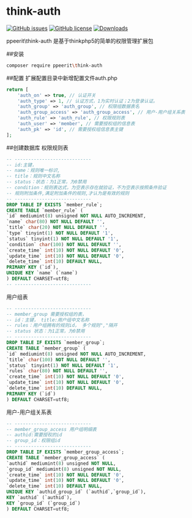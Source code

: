 # think-auth
[![GitHub issues](https://img.shields.io/github/issues/ppeerit/think-auth.svg)](https://github.com/ppeerit/think-auth/issues)
[![GitHub license](https://img.shields.io/badge/license-MIT-blue.svg)](https://raw.githubusercontent.com/ppeerit/think-auth/master/LICENSE)
[![Downloads](https://img.shields.io/github/downloads/ppeerit/think-auth/latest/total.svg)](https://packagist.org/packages/ppeerit/think-auth)

ppeerit\think-auth 是基于thinkphp5的简单的权限管理扩展包

##安装
```bash
composer require ppeerit\think-auth
```
##配置
扩展配置目录中新增配置文件auth.php
```php
return [
	'auth_on' => true, // 认证开关
	'auth_type' => 1, // 认证方式，1为实时认证；2为登录认证。
	'auth_group' => 'auth_group', // 权限组数据表名
	'auth_group_access' => 'auth_group_access', // 用户-用户组关系表
	'auth_rule' => 'auth_rule', // 权限规则表
	'auth_user' => 'member', // 需要授权组的信息表
	'auth_pk' => 'id', // 需要授权组信息表主键
];
```
##创建数据库
权限规则表
```sql
-- ----------------------------
-- id:主键，
-- name：规则唯一标识,
-- title：规则中文名称
-- status：状态：为1正常，为0禁用
-- condition：规则表达式，为空表示存在就验证，不为空表示按照条件验证
-- 规则附加条件,满足附加条件的规则,才认为是有效的规则
-- ----------------------------
DROP TABLE IF EXISTS `member_rule`;
CREATE TABLE `member_rule` (
`id` mediumint(8) unsigned NOT NULL AUTO_INCREMENT,
`name` char(80) NOT NULL DEFAULT '',
`title` char(20) NOT NULL DEFAULT '',
`type` tinyint(1) NOT NULL DEFAULT '1',
`status` tinyint(1) NOT NULL DEFAULT '1',
`condition` char(100) NOT NULL DEFAULT '',
`create_time` int(10) NOT NULL DEFAULT '0',
`update_time` int(10) NOT NULL DEFAULT '0',
`delete_time` int(10) DEFAULT NULL,
PRIMARY KEY (`id`),
UNIQUE KEY `name` (`name`)
) DEFAULT CHARSET=utf8;
-- ----------------------------
```
用户组表
```sql
-- ----------------------------
-- member_group 需要授权组的表，
-- id：主键， title:用户组中文名称
-- rules：用户组拥有的规则id， 多个规则","隔开
-- status 状态：为1正常，为0禁用
-- ----------------------------
DROP TABLE IF EXISTS `member_group`;
CREATE TABLE `member_group` (
`id` mediumint(8) unsigned NOT NULL AUTO_INCREMENT,
`title` char(100) NOT NULL DEFAULT '',
`status` tinyint(1) NOT NULL DEFAULT '1',
`rules` char(80) NOT NULL DEFAULT '',
`create_time` int(10) NOT NULL DEFAULT '0',
`update_time` int(10) NOT NULL DEFAULT '0',
`delete_time` int(10) DEFAULT NULL,
PRIMARY KEY (`id`)
) DEFAULT CHARSET=utf8;
```
用户-用户组关系表
```sql
-- ----------------------------
-- member_group_access 用户组明细表
-- authid:需要授权的id
-- group_id：权限组id
-- ----------------------------
DROP TABLE IF EXISTS `member_group_access`;
CREATE TABLE `member_group_access` (
`authid` mediumint(8) unsigned NOT NULL,
`group_id` mediumint(8) unsigned NOT NULL,
`create_time` int(10) NOT NULL DEFAULT '0',
`update_time` int(10) NOT NULL DEFAULT '0',
`delete_time` int(10) DEFAULT NULL,
UNIQUE KEY `authid_group_id` (`authid`,`group_id`),
KEY `authid` (`authid`),
KEY `group_id` (`group_id`)
) DEFAULT CHARSET=utf8;
```